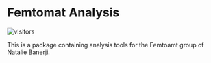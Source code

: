 # Femtomat Analysis
![visitors](https://visitor-badge.glitch.me/badge?page_id=https://github.com/GarethJMoore/Femtomat_Package)

This is a package containing analysis tools for the Femtoamt group of Natalie Banerji.
